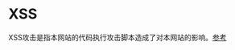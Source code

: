 # XSS

XSS攻击是指本网站的代码执行攻击脚本造成了对本网站的影响。[参考](https://insights.thoughtworks.cn/password-session-security/)

